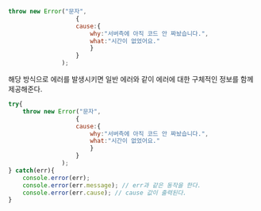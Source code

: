 ```js
throw new Error("문자",
				   {
				   cause:{
					   why:"서버측에 아직 코드 안 짜놨습니다.",
					   what:"시간이 없었어요."
					   }
				   }
			   );
```

해당 방식으로 에러를 발생시키면 일반 에러와 같이 에러에 대한 구체적인 정보를 함께 제공해준다.

```js
try{
	throw new Error("문자",
				   {
				   cause:{
					   why:"서버측에 아직 코드 안 짜놨습니다.",
					   what:"시간이 없었어요."
					   }
				   }
			   );
} catch(err){
	console.error(err);
	console.error(err.message); // err과 같은 동작을 한다.
	console.error(err.cause); // cause 값이 출력된다.
}
```